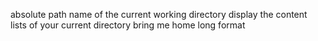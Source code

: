 absolute path name of the current working directory
display the content lists of your current directory
bring me home
long format
